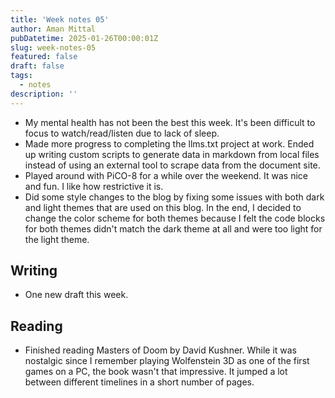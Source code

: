 ```yaml
---
title: 'Week notes 05'
author: Aman Mittal
pubDatetime: 2025-01-26T00:00:01Z
slug: week-notes-05
featured: false
draft: false
tags:
  - notes
description: ''
---
```


- My mental health has not been the best this week. It's been difficult to focus to watch/read/listen due to lack of sleep.
- Made more progress to completing the llms.txt project at work. Ended up writing custom scripts to generate data in markdown from local files instead of using an external tool to scrape data from the document site.
- Played around with PiCO-8 for a while over the weekend. It was nice and fun. I like how restrictive it is.
- Did some style changes to the blog by fixing some issues with both dark and light themes that are used on this blog. In the end, I decided to change the color scheme for both themes because I felt the code blocks for both themes didn't match the dark theme at all and were too light for the light theme.

## Writing

- One new draft this week.

## Reading

- Finished reading Masters of Doom by David Kushner. While it was nostalgic since I remember playing Wolfenstein 3D as one of the first games on a PC, the book wasn't that impressive. It jumped a lot between different timelines in a short number of pages.
